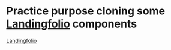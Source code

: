 # Practice purpose cloning some [Landingfolio](https://www.landingfolio.com/library/) components

 <!-- markdown link -->

[Landingfolio](https://www.landingfolio.com/library/)
